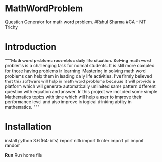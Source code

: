 # MathWordProblem
Question Generator for math word problem.
#Rahul Sharma
#CA - NIT Trichy


**Introduction**
 =============

"""Math word problems resembles daily life situation. Solving math word problems is a challenging task for normal students. It is still more complex for those having problems in learning. Mastering in solving math word problems can help them in leading daily life activities.
I’ve firmly believed that this software will help in math word problems because it will provide a platform which will generate automatically unlimited same pattern different question with equation and answer. In this project we included some simple Mathematics topics with time which will help a user to improve their performance level and also improve in logical thinking ability in mathematics. 
"""

**Installation**
 =============
 install python 3.6 (64-bits)
 import nltk
 import tkinter
 import pil
 import random
 
 
 **Run**
 Run home file
 
